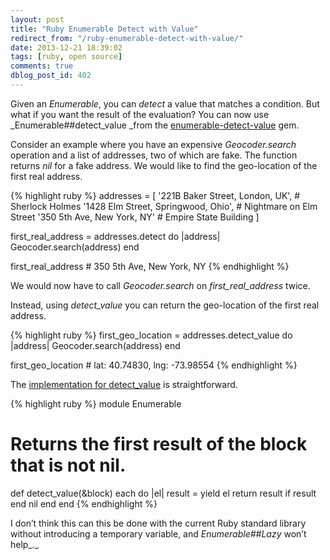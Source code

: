 ```yaml
---
layout: post
title: "Ruby Enumerable Detect with Value"
redirect_from: "/ruby-enumerable-detect-with-value/"
date: 2013-12-21 18:39:02
tags: [ruby, open source]
comments: true
dblog_post_id: 402
---
```

Given an _Enumerable_, you can _detect_ a value that matches a condition. But what if you want the result of the evaluation? You can now use _Enumerable##detect_value _from the [enumerable-detect-value](https://github.com/dblock/enumerable-detect-value) gem.

Consider an example where you have an expensive _Geocoder.search_ operation and a list of addresses, two of which are fake. The function returns _nil_ for a fake address. We would like to find the geo-location of the first real address.

{% highlight ruby %}
addresses = [
 '221B Baker Street, London, UK', # Sherlock Holmes
 '1428 Elm Street, Springwood, Ohio', # Nightmare on Elm Street
 '350 5th Ave, New York, NY' # Empire State Building
]

first_real_address = addresses.detect do |address|
 Geocoder.search(address)
end

first_real_address # 350 5th Ave, New York, NY
{% endhighlight %}

We would now have to call _Geocoder.search_ on _first_real_address_ twice.

Instead, using _detect_value_ you can return the geo-location of the first real address.

{% highlight ruby %}
first_geo_location = addresses.detect_value do |address|
 Geocoder.search(address)
end

first_geo_location # lat: 40.74830, lng: -73.98554
{% endhighlight %}

The [implementation for detect_value](https://github.com/dblock/enumerable-detect-value/blob/master/lib/enumerable-detect-value.rb) is straightforward.

{% highlight ruby %}
module Enumerable
 # Returns the first result of the block that is not nil.
 def detect_value(&block)
   each do |el|
     result = yield el
     return result if result
   end
   nil
 end
end
{% endhighlight %}

I don’t think this can this be done with the current Ruby standard library without introducing a temporary variable, and _Enumerable##Lazy_ won’t help_._
